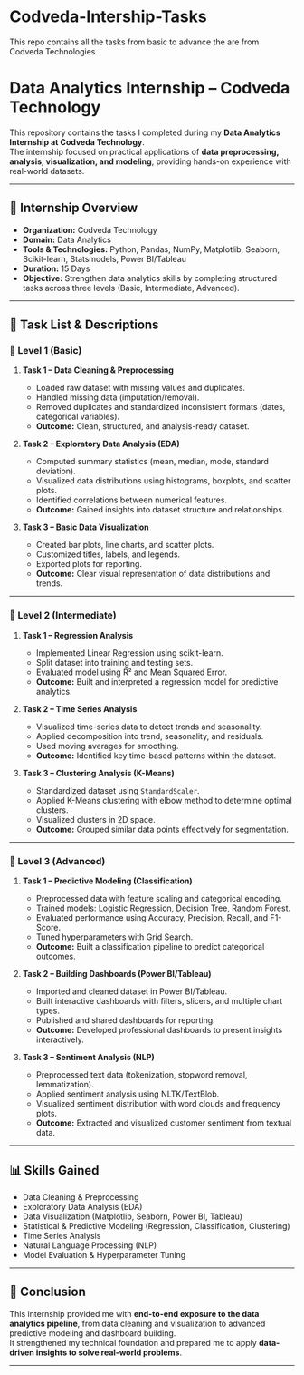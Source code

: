# Codveda-Intership-Tasks
This repo contains all the tasks from basic to advance the are from Codveda Technologies.
# Data Analytics Internship – Codveda Technology

This repository contains the tasks I completed during my **Data Analytics Internship at Codveda Technology**.  
The internship focused on practical applications of **data preprocessing, analysis, visualization, and modeling**, providing hands-on experience with real-world datasets.

---

## 📌 Internship Overview
- **Organization:** Codveda Technology  
- **Domain:** Data Analytics  
- **Tools & Technologies:** Python, Pandas, NumPy, Matplotlib, Seaborn, Scikit-learn, Statsmodels, Power BI/Tableau  
- **Duration:** 15 Days  
- **Objective:** Strengthen data analytics skills by completing structured tasks across three levels (Basic, Intermediate, Advanced).  

---

## 📂 Task List & Descriptions

### 🔹 Level 1 (Basic)
1. **Task 1 – Data Cleaning & Preprocessing**
   - Loaded raw dataset with missing values and duplicates.  
   - Handled missing data (imputation/removal).  
   - Removed duplicates and standardized inconsistent formats (dates, categorical variables).  
   - **Outcome:** Clean, structured, and analysis-ready dataset.

2. **Task 2 – Exploratory Data Analysis (EDA)**
   - Computed summary statistics (mean, median, mode, standard deviation).  
   - Visualized data distributions using histograms, boxplots, and scatter plots.  
   - Identified correlations between numerical features.  
   - **Outcome:** Gained insights into dataset structure and relationships.

3. **Task 3 – Basic Data Visualization**
   - Created bar plots, line charts, and scatter plots.  
   - Customized titles, labels, and legends.  
   - Exported plots for reporting.  
   - **Outcome:** Clear visual representation of data distributions and trends.

---

### 🔹 Level 2 (Intermediate)
1. **Task 1 – Regression Analysis**
   - Implemented Linear Regression using scikit-learn.  
   - Split dataset into training and testing sets.  
   - Evaluated model using R² and Mean Squared Error.  
   - **Outcome:** Built and interpreted a regression model for predictive analytics.

2. **Task 2 – Time Series Analysis**
   - Visualized time-series data to detect trends and seasonality.  
   - Applied decomposition into trend, seasonality, and residuals.  
   - Used moving averages for smoothing.  
   - **Outcome:** Identified key time-based patterns within the dataset.

3. **Task 3 – Clustering Analysis (K-Means)**
   - Standardized dataset using `StandardScaler`.  
   - Applied K-Means clustering with elbow method to determine optimal clusters.  
   - Visualized clusters in 2D space.  
   - **Outcome:** Grouped similar data points effectively for segmentation.

---

### 🔹 Level 3 (Advanced)
1. **Task 1 – Predictive Modeling (Classification)**
   - Preprocessed data with feature scaling and categorical encoding.  
   - Trained models: Logistic Regression, Decision Tree, Random Forest.  
   - Evaluated performance using Accuracy, Precision, Recall, and F1-Score.  
   - Tuned hyperparameters with Grid Search.  
   - **Outcome:** Built a classification pipeline to predict categorical outcomes.

2. **Task 2 – Building Dashboards (Power BI/Tableau)**
   - Imported and cleaned dataset in Power BI/Tableau.  
   - Built interactive dashboards with filters, slicers, and multiple chart types.  
   - Published and shared dashboards for reporting.  
   - **Outcome:** Developed professional dashboards to present insights interactively.

3. **Task 3 – Sentiment Analysis (NLP)**
   - Preprocessed text data (tokenization, stopword removal, lemmatization).  
   - Applied sentiment analysis using NLTK/TextBlob.  
   - Visualized sentiment distribution with word clouds and frequency plots.  
   - **Outcome:** Extracted and visualized customer sentiment from textual data.

---

## 📊 Skills Gained
- Data Cleaning & Preprocessing  
- Exploratory Data Analysis (EDA)  
- Data Visualization (Matplotlib, Seaborn, Power BI, Tableau)  
- Statistical & Predictive Modeling (Regression, Classification, Clustering)  
- Time Series Analysis  
- Natural Language Processing (NLP)  
- Model Evaluation & Hyperparameter Tuning  

---

## 🚀 Conclusion
This internship provided me with **end-to-end exposure to the data analytics pipeline**, from data cleaning and visualization to advanced predictive modeling and dashboard building.  
It strengthened my technical foundation and prepared me to apply **data-driven insights to solve real-world problems**.  

---

